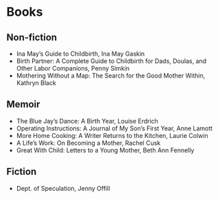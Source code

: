 # Books

## Non-fiction
* Ina May’s Guide to Childbirth, Ina May Gaskin
* Birth Partner: A Complete Guide to Childbirth for Dads, Doulas, and Other Labor Companions, Penny Simkin
* Mothering Without a Map: The Search for the Good Mother Within, Kathryn Black

## Memoir
* The Blue Jay’s Dance: A Birth Year, Louise Erdrich
* Operating Instructions: A Journal of My Son’s First Year, Anne Lamott
* More Home Cooking: A Writer Returns to the Kitchen, Laurie Colwin
* A Life’s Work: On Becoming a Mother, Rachel Cusk
* Great With Child: Letters to a Young Mother, Beth Ann Fennelly

## Fiction
* Dept. of Speculation, Jenny Offill
